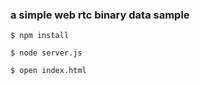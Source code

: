 ### a simple web rtc binary data sample

`$ npm install`


`$ node server.js`



`$ open index.html`
